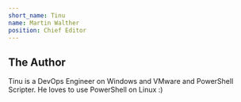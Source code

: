 ```yaml
---
short_name: Tinu
name: Martin Walther
position: Chief Editor
---
```


## The Author

Tinu is a DevOps Engineer on Windows and VMware and PowerShell Scripter. He loves to use PowerShell on Linux :)
